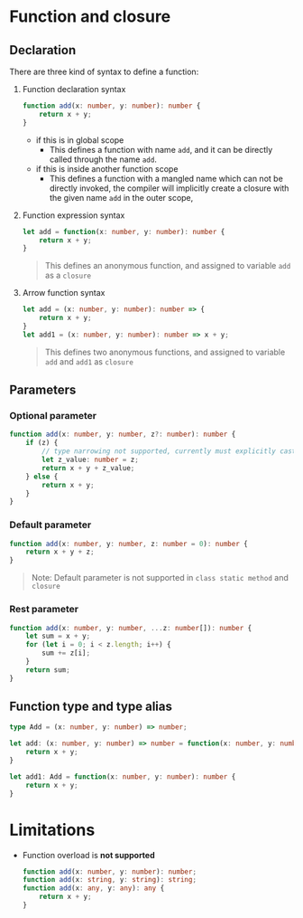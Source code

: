 # Function and closure

## Declaration

There are three kind of syntax to define a function:

1. Function declaration syntax

    ``` TypeScript
    function add(x: number, y: number): number {
        return x + y;
    }
    ```

    - if this is in global scope
        - This defines a function with name `add`, and it can be directly called through the name `add`.
    - if this is inside another function scope
        - This defines a function with a mangled name which can not be directly invoked, the compiler will implicitly create a closure with the given name `add` in the outer scope,

2. Function expression syntax

    ``` TypeScript
    let add = function(x: number, y: number): number {
        return x + y;
    }
    ```

    > This defines an anonymous function, and assigned to variable `add` as a `closure`

3. Arrow function syntax

    ``` TypeScript
    let add = (x: number, y: number): number => {
        return x + y;
    }
    let add1 = (x: number, y: number): number => x + y;
    ```

    > This defines two anonymous functions, and assigned to variable `add` and `add1` as `closure`

## Parameters

### Optional parameter

``` TypeScript
function add(x: number, y: number, z?: number): number {
    if (z) {
        // type narrowing not supported, currently must explicitly cast the type
        let z_value: number = z;
        return x + y + z_value;
    } else {
        return x + y;
    }
}
```

### Default parameter

``` TypeScript
function add(x: number, y: number, z: number = 0): number {
    return x + y + z;
}
```

> Note: Default parameter is not supported in `class static method` and `closure`

### Rest parameter

``` TypeScript
function add(x: number, y: number, ...z: number[]): number {
    let sum = x + y;
    for (let i = 0; i < z.length; i++) {
        sum += z[i];
    }
    return sum;
}
```

## Function type and type alias

``` TypeScript
type Add = (x: number, y: number) => number;

let add: (x: number, y: number) => number = function(x: number, y: number): number {
    return x + y;
}

let add1: Add = function(x: number, y: number): number {
    return x + y;
}
```


# Limitations

- Function overload is **not supported**

    ``` TypeScript
    function add(x: number, y: number): number;
    function add(x: string, y: string): string;
    function add(x: any, y: any): any {
        return x + y;
    }
    ```

